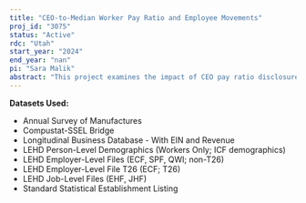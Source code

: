 ```yaml
---
title: "CEO-to-Median Worker Pay Ratio and Employee Movements"
proj_id: "3075"
status: "Active"
rdc: "Utah"
start_year: "2024"
end_year: "nan"
pi: "Sara Malik"
abstract: "This project examines the impact of CEO pay ratio disclosures on employee outcomes both within firms and between firms. We first map out how the firm-specific CEO pay ratio affects employee wage and wage distribution within the firm, productivity, turnover, and labor market outcomes. We also split the sample and repeat our analyses for special classes of interest; specifically, we split on employee race, gender, and educational attainment. Additionally, we examine worker sorting into different CEO pay ratios levels using worker "switches" across firms."
---
```


**Datasets Used:**

  - Annual Survey of Manufactures 
  - Compustat-SSEL Bridge 
  - Longitudinal Business Database - With EIN and Revenue 
  - LEHD Person-Level Demographics (Workers Only; ICF demographics) 
  - LEHD Employer-Level Files (ECF, SPF, QWI; non-T26) 
  - LEHD Employer-Level File T26 (ECF; T26) 
  - LEHD Job-Level Files (EHF, JHF) 
  - Standard Statistical Establishment Listing 

